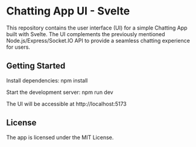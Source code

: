 # Chatting App UI - Svelte

This repository contains the user interface (UI) for a simple Chatting App built with Svelte. The UI complements the previously mentioned Node.js/Express/Socket.IO API to provide a seamless chatting experience for users.

## Getting Started

Install dependencies: npm install

Start the development server: npm run dev

The UI will be accessible at http://localhost:5173

## License

The app is licensed under the MIT License.